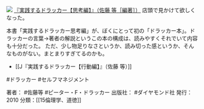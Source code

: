 
[![](https://images-fe.ssl-images-amazon.com/images/I/418-zmb%2BIUL._SL160_.jpg)](http://www.amazon.co.jp/exec/obidos/ASIN/4478000239/choiyaki81-22/ref=nosim)
[『実践するドラッカー【思考編】』（佐藤 等［編著］）](http://www.amazon.co.jp/exec/obidos/ASIN/4478000239/choiyaki81-22/ref=nosim)
店頭で見かけて欲しくなった。

本書「実践するドラッカー思考編」が、ぼくにとって初の「ドラッカー本」。ドラッカーの言葉→著者の解説というこの本の構成は、読みやすくそれでいて内容も十分だった。
ただ、少し物足りなさというか、読み切った感というか、そんなものがない。まとまりすぎてるのかも。

- [[J『実践するドラッカー【行動編】』（佐藤 等）]]

#ドラッカー #セルフマネジメント 

著者： #佐藤等 #ピーター・F・ドラッカー 
出版社： #ダイヤモンド社 
発行：2010
分類：[[15倫理学、道徳]]